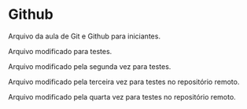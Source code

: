 # Github

Arquivo da aula de Git e Github para iniciantes.

Arquivo modificado para testes.

Arquivo modificado pela segunda vez para testes.

Arquivo modificado pela terceira vez para testes no repositório remoto.

Arquivo modificado pela quarta vez para testes no repositório remoto.